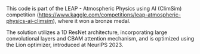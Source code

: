 This code is part of the LEAP - Atmospheric Physics using AI (ClimSim) competition (https://www.kaggle.com/competitions/leap-atmospheric-physics-ai-climsim), where it won a bronze medal. 

The solution utilizes a 1D ResNet architecture, incorporating large convolutional layers and CBAM attention mechanism, and is optimized using the Lion optimizer, introduced at NeurIPS 2023.
